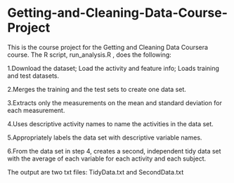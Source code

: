 # Getting-and-Cleaning-Data-Course-Project

This is the course project for the Getting and Cleaning Data Coursera course. 
The R script,  run_analysis.R , does the following:

1.Download the dataset; Load the activity and feature info; Loads training and test datasets.

2.Merges the training and the test sets to create one data set.

3.Extracts only the measurements on the mean and standard deviation for each measurement.

4.Uses descriptive activity names to name the activities in the data set.

5.Appropriately labels the data set with descriptive variable names.

6.From the data set in step 4, creates a second, independent tidy data set with the average of each variable for each activity and each subject.

The output are two txt files: TidyData.txt and SecondData.txt
